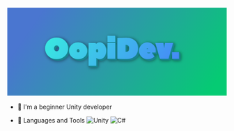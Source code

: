 ![Header](https://github.com/OOpipoo/OOpipoo/blob/main/assets/image.png)

- 🔭 I'm a beginner Unity developer

- 🌱 Languages and Tools 
![Unity](https://img.shields.io/badge/-Unity-F7EBE3?style=for-the-badge&logo=Unity&logoColor=100A08)
![C#](https://img.shields.io/badge/-C#-F7EBE3?style=for-the-badge&logo=C#)
 